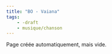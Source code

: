 ```yaml
---
title: "BO - Vaiana"
tags:
    - -draft
    - musique/chanson
---
```


Page créée automatiquement, mais vide.
